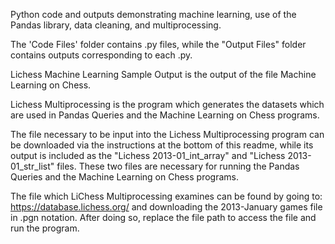 Python code and outputs demonstrating machine learning, use of the Pandas library, data cleaning, and multiprocessing.

The 'Code Files' folder contains .py files, while the "Output Files" folder contains outputs corresponding to each .py.

Lichess Machine Learning Sample Output is the output of the file Machine Learning on Chess.

Lichess Multiprocessing is the program which generates the datasets which are used in Pandas Queries and the Machine Learning on Chess programs. 

The file necessary to be input into the Lichess Multiprocessing program can be downloaded via the instructions at the bottom of this readme, while its output is included as the "Lichess 2013-01_int_array" and "Lichess 2013-01_str_list" files. These two files are necessary for running the Pandas Queries and the Machine Learning on Chess programs. 

The file which LiChess Multiprocessing examines can be found by going to: https://database.lichess.org/ and downloading the 2013-January games file in .pgn notation. After doing so, replace the file path to access the file and run the program.


